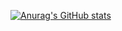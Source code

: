 

[![Anurag's GitHub stats](https://github-readme-stats.vercel.app/api?username=6Ykx&show_icons=true)](https://github.com/anuraghazra/github-readme-stats)

<!--
**6Ykx/6Ykx** is a ✨ _special_ ✨ repository because its `README.md` (this file) appears on your GitHub profile.

Here are some ideas to get you started:

- 🔭 I’m currently working on ...
- 🌱 I’m currently learning ...
- 👯 I’m looking to collaborate on ...
- 🤔 I’m looking for help with ...
- 💬 Ask me about ...
- 📫 How to reach me: ...
- 😄 Pronouns: ...
- ⚡ Fun fact: ...
-->
